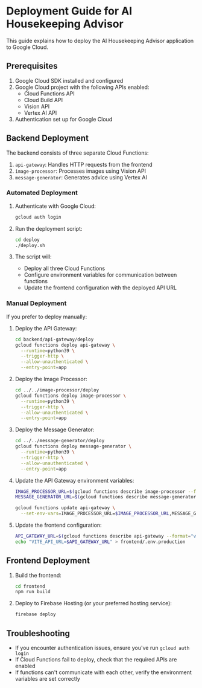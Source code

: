 # Deployment Guide for AI Housekeeping Advisor

This guide explains how to deploy the AI Housekeeping Advisor application to Google Cloud.

## Prerequisites

1. Google Cloud SDK installed and configured
2. Google Cloud project with the following APIs enabled:
   - Cloud Functions API
   - Cloud Build API
   - Vision API
   - Vertex AI API
3. Authentication set up for Google Cloud

## Backend Deployment

The backend consists of three separate Cloud Functions:
1. `api-gateway`: Handles HTTP requests from the frontend
2. `image-processor`: Processes images using Vision API
3. `message-generator`: Generates advice using Vertex AI

### Automated Deployment

1. Authenticate with Google Cloud:
   ```bash
   gcloud auth login
   ```

2. Run the deployment script:
   ```bash
   cd deploy
   ./deploy.sh
   ```

3. The script will:
   - Deploy all three Cloud Functions
   - Configure environment variables for communication between functions
   - Update the frontend configuration with the deployed API URL

### Manual Deployment

If you prefer to deploy manually:

1. Deploy the API Gateway:
   ```bash
   cd backend/api-gateway/deploy
   gcloud functions deploy api-gateway \
     --runtime=python39 \
     --trigger-http \
     --allow-unauthenticated \
     --entry-point=app
   ```

2. Deploy the Image Processor:
   ```bash
   cd ../../image-processor/deploy
   gcloud functions deploy image-processor \
     --runtime=python39 \
     --trigger-http \
     --allow-unauthenticated \
     --entry-point=app
   ```

3. Deploy the Message Generator:
   ```bash
   cd ../../message-generator/deploy
   gcloud functions deploy message-generator \
     --runtime=python39 \
     --trigger-http \
     --allow-unauthenticated \
     --entry-point=app
   ```

4. Update the API Gateway environment variables:
   ```bash
   IMAGE_PROCESSOR_URL=$(gcloud functions describe image-processor --format="value(httpsTrigger.url)")
   MESSAGE_GENERATOR_URL=$(gcloud functions describe message-generator --format="value(httpsTrigger.url)")
   
   gcloud functions update api-gateway \
     --set-env-vars=IMAGE_PROCESSOR_URL=$IMAGE_PROCESSOR_URL,MESSAGE_GENERATOR_URL=$MESSAGE_GENERATOR_URL
   ```

5. Update the frontend configuration:
   ```bash
   API_GATEWAY_URL=$(gcloud functions describe api-gateway --format="value(httpsTrigger.url)")
   echo "VITE_API_URL=$API_GATEWAY_URL" > frontend/.env.production
   ```

## Frontend Deployment

1. Build the frontend:
   ```bash
   cd frontend
   npm run build
   ```

2. Deploy to Firebase Hosting (or your preferred hosting service):
   ```bash
   firebase deploy
   ```

## Troubleshooting

- If you encounter authentication issues, ensure you've run `gcloud auth login`
- If Cloud Functions fail to deploy, check that the required APIs are enabled
- If functions can't communicate with each other, verify the environment variables are set correctly
